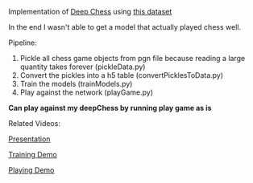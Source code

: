 Implementation of [Deep Chess](https://arxiv.org/pdf/1711.09667.pdf) using [this dataset](http://ccrl.chessdom.com/ccrl/4040/games.html)

In the end I wasn't able to get a model that actually played chess well.

Pipeline:
1. Pickle all chess game objects from pgn file because reading a large quantity takes forever (pickleData.py)
2. Convert the pickles into a h5 table (convertPicklesToData.py)
3. Train the models (trainModels.py)
4. Play against the network (playGame.py)

**Can play against my deepChess by running play game as is**

Related Videos:

[Presentation](https://youtu.be/Z2KsW2RBqhU)

[Training Demo](https://youtu.be/jv5CyTSRb5k)

[Playing Demo](https://youtu.be/dtFgmZ37zkA)